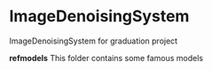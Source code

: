 # ImageDenoisingSystem
ImageDenoisingSystem for graduation project

**refmodels**
This folder contains some famous models
